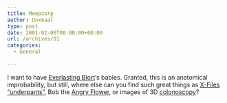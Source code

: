 ```yaml
---
title: Meepzorp
author: Unxmaal
type: post
date: 2001-02-06T00:00:00+00:00
url: /archives/91
categories:
  - General

---
```

I want to have <A HREF="http://blort.meepzorp.com/">Everlasting Blort</A>&#8216;s babies. Granted, this is an anatomical improbability, but still, where else can you find such great things as [X-Files &#8220;underpants&#8221;][1], Bob the [Angry Flower][2], or images of 3D [colonoscopy][3]?

 [1]: http://acovington.home.mindspring.com/underpants.html
 [2]: http://www.angryflower.com/homose.gif
 [3]: http://www.cs.sunysb.edu/~vislab/sample_images/colonoscopy/